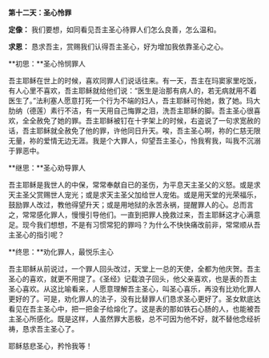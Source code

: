 **第十二天：圣心怜罪**

**定像：** 我们要想，如同看见吾主圣心待罪人们怎么良善，怎么温和。

**求恩：** 恳求吾主，赏赐我们认得吾主圣心，好为增加我依靠圣心之心。

**初思：**圣心怜悯罪人

吾主耶稣在世上的时候，喜欢同罪人们说话往来。有一天，吾主在玛窦家里吃饭，有人心里不喜欢，吾主耶稣就给他们说：“医生是治那有病人的，若无病就用不着医生了。”法利塞人愿意打死一个行为不端的妇人，吾主耶稣可怜她，救了她。玛大肋纳（德莲）素行不洁，有一天用自己悔罪之泪，洗吾主耶稣的脚。吾主圣心很喜欢，全全赦免了她的罪。吾主耶稣被钉在十字架上的时候，右盗说了一句求宽赦的话，吾主耶稣就全赦免了他的罪，许他同日升天。唉，吾主圣心啊，祢的仁慈无限无量，祢的爱情无边无涯。我是个大罪人，仰望吾主圣心，怜我宥我，叫我不沉溺于罪恶中。

**继思：**圣心劝导罪人

吾主耶稣是我世人的中保，常常奉献自已的圣伤，为平息天主圣父的义怒。或是求天主圣父赏赐世人宠光；或是求天主圣父加给世人宠佑。或是用天堂的光荣福乐，鼓励罪人改过，教他得望升天；或是用地狱的永苦永祸，提醒罪人的心。总而言之，常常感化罪人，慢慢引导他们。一直到把罪人挽救过来，吾主耶稣这才心满意足。现今我们想想，不是有习惯常犯的罪吗？为什么不快快痛改前非，常常顺从吾主圣心的指引呢？

**终思：**劝化罪人，最悦乐主心

吾主耶稣从前说过，一个罪人回头改过，天堂上一总的天使，全都为他庆贺。吾主圣心的喜欢，就更不用提了。《圣经》记载浪子回头，他父亲喜欢，也是表的吾主圣心喜欢。从这比喻看来，人愿意理解吾主圣心，叫圣心喜乐，再没有比劝化罪人更好的了。可是，劝化罪人的法子，没有比替罪人们恳求圣心更好了。圣女默底达看见在吾主圣心中，把一把金子给熔化了。这是表的那如铁石心肠的人，也能被吾主圣心所感化。既是这样，人虽然罪大恶极，总不可因为他不好，就不替他念经祈祷，恳求吾主圣心了。

耶稣慈悲圣心，矜怜我等！